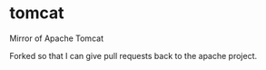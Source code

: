 tomcat
======

Mirror of Apache Tomcat

Forked so that I can give pull requests back to the apache project.
